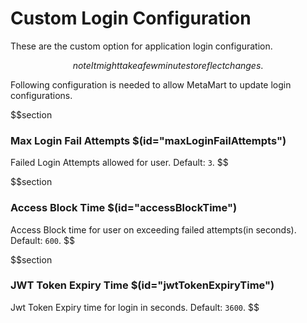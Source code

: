 # Custom Login Configuration

These are the custom option for application login configuration.

$$note
It might take a few minutes to reflect changes.
$$

Following configuration is needed to allow MetaMart to update login configurations.

$$section

### Max Login Fail Attempts $(id="maxLoginFailAttempts")

Failed Login Attempts allowed for user. Default: `3`.
$$

$$section

### Access Block Time $(id="accessBlockTime")

Access Block time for user on exceeding failed attempts(in seconds). Default: `600`.
$$

$$section

### JWT Token Expiry Time $(id="jwtTokenExpiryTime")

Jwt Token Expiry time for login in seconds. Default: `3600`.
$$


